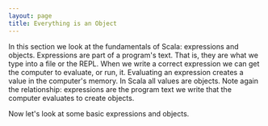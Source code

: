 ```yaml
---
layout: page
title: Everything is an Object
---
```


In this section we look at the fundamentals of Scala: expressions and objects. Expressions are part of a program's text. That is, they are what we type into a file or the REPL. When we write a correct expression we can get the computer to evaluate, or run, it. Evaluating an expression creates a value in the computer's memory. In Scala all values are objects.  Note again the relationship: expressions are the program text we write that the computer evaluates to create objects.

Now let's look at some basic expressions and objects.
